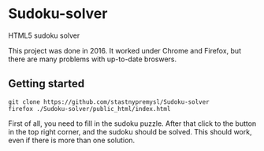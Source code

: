 # Sudoku-solver
HTML5 sudoku solver

This project was done in 2016. 
It worked under Chrome and Firefox, but there are many problems with up-to-date broswers. 

## Getting started

    git clone https://github.com/stastnypremysl/Sudoku-solver
    firefox ./Sudoku-solver/public_html/index.html
    
First of all, you need to fill in the sudoku puzzle. 
After that click to the button in the top right corner, and the sudoku should be solved.
This should work, even if there is more than one solution.
